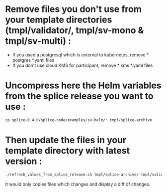 # Remove files you don't use from your template directories (tmpl/validator/, tmpl/sv-mono & tmpl/sv-multi) :

*   If you used a postgresql which is external to kubernetes, remove * postgres *.yaml files
*   If you don't use cloud KMS for participant, remove * kms *.yaml files

# Uncompress here the Helm variables from the splice release you want to use :
```bash
cp splice-0.4.0/splice-node/examples/sv-helm/* tmpl/splice-archive
```

# Then update the files in your template directory with latest version :
```bash
./refresh_values_from_splice_release.sh tmpl/splice-archive/ tmpl/validator/
```

It would only copies files which changes and display a diff of changes.
